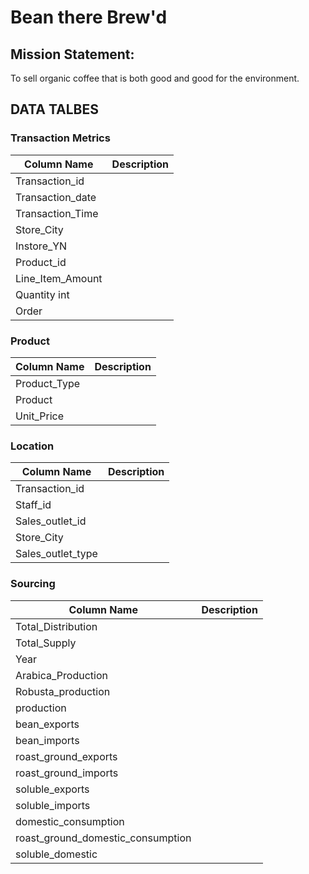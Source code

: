 # Bean there Brew'd 

## Mission Statement:
   To sell organic coffee that is both good and good for the environment.


## DATA TALBES

### Transaction Metrics
| Column Name | Description |
| --- | --- |
| Transaction_id |  |
| Transaction_date |  |
| Transaction_Time |  |
| Store_City |  |
| Instore_YN |  |
| Product_id |  |
| Line_Item_Amount|  |
| Quantity int |  |
| Order |  |

### Product
| Column Name | Description |
| --- | --- |
| Product_Type |  |
| Product |  |
| Unit_Price |  |

### Location
| Column Name | Description |
| --- | --- |
| Transaction_id |  |
| Staff_id |  |
| Sales_outlet_id |  |
| Store_City |  |
| Sales_outlet_type |  |

### Sourcing
| Column Name | Description |
| --- | --- |
| Total_Distribution |  |
| Total_Supply |  |
| Year |  |
| Arabica_Production |  |
| Robusta_production |  |
| production |  |
| bean_exports |  |
| bean_imports |  |
| roast_ground_exports|  |
| roast_ground_imports |  |
| soluble_exports |  |
| soluble_imports |  |
| domestic_consumption |  |
| roast_ground_domestic_consumption |  |
| soluble_domestic |  |







